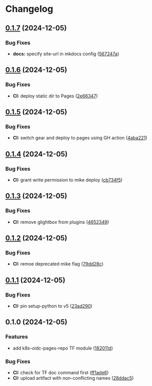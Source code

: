 # Changelog

## [0.1.7](https://github.com/meysam81/terraform-modules/compare/v0.1.6...v0.1.7) (2024-12-05)


### Bug Fixes

* **docs:** specify site-url in mkdocs config ([567247a](https://github.com/meysam81/terraform-modules/commit/567247a3b82562edc0dd735a28e7247f39156d0b))

## [0.1.6](https://github.com/meysam81/terraform-modules/compare/v0.1.5...v0.1.6) (2024-12-05)


### Bug Fixes

* **CI:** deploy static dir to Pages ([2e66347](https://github.com/meysam81/terraform-modules/commit/2e6634798dc32bbbd4627df52863f0954e7565a2))

## [0.1.5](https://github.com/meysam81/terraform-modules/compare/v0.1.4...v0.1.5) (2024-12-05)


### Bug Fixes

* **CI:** switch gear and deploy to pages using GH action ([4aba221](https://github.com/meysam81/terraform-modules/commit/4aba221788da1bdc0fc7d2aeeeddca48b78d757d))

## [0.1.4](https://github.com/meysam81/terraform-modules/compare/v0.1.3...v0.1.4) (2024-12-05)


### Bug Fixes

* **CI:** grant write permission to mike deploy ([cb734f5](https://github.com/meysam81/terraform-modules/commit/cb734f55fe2aa8bf3e90ccad2bb281abfdf89399))

## [0.1.3](https://github.com/meysam81/terraform-modules/compare/v0.1.2...v0.1.3) (2024-12-05)


### Bug Fixes

* **CI:** remove glightbox from plugins ([4652349](https://github.com/meysam81/terraform-modules/commit/4652349af6014664a7d761c1147a73c7cbcd3a5a))

## [0.1.2](https://github.com/meysam81/terraform-modules/compare/v0.1.1...v0.1.2) (2024-12-05)


### Bug Fixes

* **CI:** remoe deprecated mike flag ([79dd28c](https://github.com/meysam81/terraform-modules/commit/79dd28ca105a46f4c43f74fe4cbe7e03e5adc539))

## [0.1.1](https://github.com/meysam81/terraform-modules/compare/v0.1.0...v0.1.1) (2024-12-05)


### Bug Fixes

* **CI:** pin setup-python to v5 ([23ad290](https://github.com/meysam81/terraform-modules/commit/23ad29082fe798ebafb6cee6d3ef1b24109dce29))

## 0.1.0 (2024-12-05)


### Features

* add k8s-oidc-pages-repo TF module ([182011d](https://github.com/meysam81/terraform-modules/commit/182011d3b6006d6541a6308d6253a7077b492d3e))


### Bug Fixes

* **CI:** check for TF doc command first ([ff1ade6](https://github.com/meysam81/terraform-modules/commit/ff1ade635932e2e275e687bea6499cb51342e984))
* **CI:** upload artifact with non-conflicting names ([28ddac5](https://github.com/meysam81/terraform-modules/commit/28ddac50ba9f0e9009d0bebb2c6b08a7054440bc))
